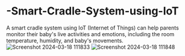 # -Smart-Cradle-System-using-IoT
A smart cradle system using IoT (Internet of Things) can help parents monitor their baby's live activities and emotions, including the room temperature, humidity, and baby's movements.
![Screenshot 2024-03-18 111833](https://github.com/shaikakbarb/-Smart-Cradle-System-using-IoT/assets/164468481/d068e44a-1bb5-464b-89f3-5182bc5f230a)
![Screenshot 2024-03-18 111848](https://github.com/shaikakbarb/-Smart-Cradle-System-using-IoT/assets/164468481/0a14b33c-62f5-4f54-895e-b8b6134b430d)
